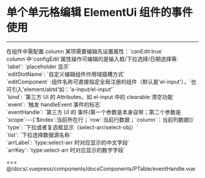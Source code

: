 # 单个单元格编辑 ElementUi 组件的事件使用

---

<common-code-format>
  <docsComponents-PTable-eventHandle slot="source"></docsComponents-PTable-eventHandle>
在组件中需配置
column 某项需要编辑先设置属性：`canEdit:true`<br/>
column 中`configEdit`属性操作可编辑的是输入框/下拉选择/日期选择等:<br/>
`label`: `placeholder 显示`<br/>
`editSlotName`: `自定义编辑组件作用域插槽方式`<br/>
`editComponent` :组件名称可直接指定全局注册的组件（默认是'el-input'），`也可引入'element/abtd'如：'a-input/el-input'`<br/>
`bind`: `第三方 UI 的 Attributes，如 el-input 中的 clearable 清空功能`<br/>
`event`: `触发 handleEvent 事件的标志`<br/>
`eventHandle`: `第三方 UI 的 事件(第一个参数是本身自带；第二个参数是`scope`---(`$index`:当前所在行；`row`:当前行数据；`column`：当前列数据))`<br/>
`type`: `下拉或者复选框显示（select-arr/select-obj）`<br/>
`list`: `下拉选择数据源名称`<br/>
`arrLabel`: `type:select-arr 时对应显示的中文字段`<br/>
`arrKey`: `type:select-arr 时对应显示的数字字段`

<<< @/docs/.vuepress/components/docsComponents/PTable/eventHandle.vue
</common-code-format>
